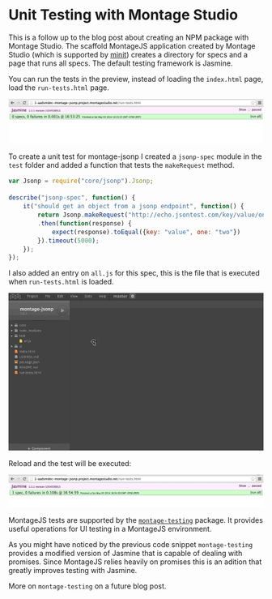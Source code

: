 Unit Testing with Montage Studio
================================

This is a follow up to the blog post about creating an NPM package with Montage Studio.
The scaffold MontageJS application created by Montage Studio (which is supported by [minit](https://www.npmjs.org/package/minit)) creates a directory for specs and a page that runs all specs. The default testing framework is Jasmine.

You can run the tests in the preview, instead of loading the `index.html` page, load the `run-tests.html` page.

![Running the tests with no specs](./empty-tests.png "Running the tests with no specs")

To create a unit test for montage-jsonp I created a `jsonp-spec` module in the `test` folder and added a function that tests the `makeRequest` method.

```javascript
var Jsonp = require("core/jsonp").Jsonp;

describe("jsonp-spec", function() {
    it("should get an object from a jsonp endpoint", function() {
        return Jsonp.makeRequest("http://echo.jsontest.com/key/value/one/two")
        .then(function(response) {
            expect(response).toEqual({key: "value", one: "two"})
        }).timeout(5000);
    });
});
```

I also added an entry on `all.js` for this spec, this is the file that is executed when `run-tests.html` is loaded.

![Creating tests](./create-spec-file.gif "Creating tests")

Reload and the test will be executed:

![Running the tests with one spec](./one-test.png "Running the tests with one spec")

MontageJS tests are supported by the [`montage-testing`](https://www.npmjs.org/package/montage-testing) package. It provides useful operations for UI testing in a MontageJS environment.

As you might have noticed by the previous code snippet `montage-testing` provides a modified version of Jasmine that is capable of dealing with promises. Since MontageJS relies heavily on promises this is an adition that greatly improves testing with Jasmine.

More on `montage-testing` on a future blog post.